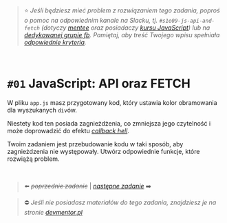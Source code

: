 > :star: *Jeśli będziesz mieć problem z rozwiązaniem tego zadania, poproś o pomoc na odpowiednim kanale na Slacku, tj. `#s1e09-js-api-and-fetch` (dotyczy [mentee](https://devmentor.pl/mentoring-javascript/) oraz posiadaczy [kursu JavaScript](https://devmentor.pl/p/javascript-for-beginners/)) lub na [dedykowanej grupie fb](https://www.facebook.com/groups/155234921740033). Pamiętaj, aby treść Twojego wpisu spełniała [odpowiednie kryteria](https://devmentor.pl/jak-prosic-o-pomoc/).*

&nbsp;

# `#01` JavaScript: API oraz FETCH

W pliku `app.js` masz przygotowany kod, który ustawia kolor obramowania dla wyszukanych `div`ów.

Niestety kod ten posiada zagnieżdżenia, co zmniejsza jego czytelność i może doprowadzić do efektu *[callback hell](http://callbackhell.com/)*.

Twoim zadaniem jest przebudowanie kodu w taki sposób, aby zagnieżdzenia nie występowały. Utwórz odpowiednie funkcje, które rozwiążą problem.


&nbsp;

> :arrow_left: ~~*poprzednie zadanie*~~ | [*następne zadanie*](./../02) :arrow_right:

> :no_entry: *Jeśli nie posiadasz materiałów do tego zadania, znajdziesz je na stronie [devmentor.pl](https://devmentor.pl/p/js-basics/)*
